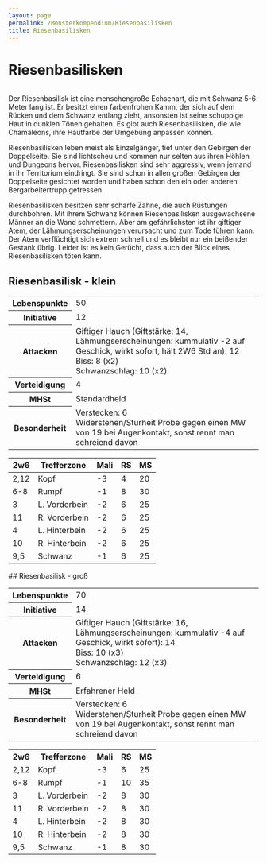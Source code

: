 ```yaml
---
layout: page
permalink: /Monsterkompendium/Riesenbasilisken
title: Riesenbasilisken
---
```


# Riesenbasilisken

<img alt="" src="{{ site.baseurl }}/assets/pics/weltenbuch/gallery/monster/tn2/riesenbasilisk.jpg"/>

Der Riesenbasilisk ist eine menschengroße Echsenart, die mit Schwanz 5-6 Meter lang ist. Er besitzt einen farbenfrohen Kamm, der sich auf dem Rücken und dem Schwanz entlang zieht, ansonsten ist seine schuppige Haut in dunklen Tönen gehalten. Es gibt auch Riesenbasilisken, die wie Chamäleons, ihre Hautfarbe der Umgebung anpassen können.

Riesenbasilisken leben meist als Einzelgänger, tief unter den Gebirgen der Doppelseite. Sie sind lichtscheu und kommen nur selten aus ihren Höhlen und Dungeons hervor. Riesenbasilisken sind sehr aggressiv, wenn jemand in ihr Territorium eindringt. Sie sind schon in allen großen Gebirgen der Doppelseite gesichtet worden und haben schon den ein oder anderen Bergarbeitertrupp gefressen.

Riesenbasilisken besitzen sehr scharfe Zähne, die auch Rüstungen durchbohren. Mit ihrem Schwanz können Riesenbasilisken ausgewachsene Männer an die Wand schmettern. Aber am gefährlichsten ist ihr giftiger Atem, der Lähmungserscheinungen verursacht und zum Tode führen kann. Der Atem verflüchtigt sich extrem schnell und es bleibt nur ein beißender Gestank übrig. Leider ist es kein Gerücht, dass auch der Blick eines Riesenbasilisken töten kann.

## Riesenbasilisk - klein

<table  >
<tbody>
<tr><th>Lebenspunkte</th><td>50</td></tr>
<tr><th>Initiative</th><td>12</td></tr>
<tr><th>Attacken</th><td>Giftiger Hauch (Giftstärke: 14, Lähmungserscheinungen: kummulativ -2 auf Geschick, wirkt sofort, hält 2W6 Std an): 12<br/>
Biss: 8 (x2)<br/>
Schwanzschlag: 10 (x2)</td></tr>
<tr><th>Verteidigung</th><td>4</td></tr>
<tr><th>MHSt</th><td>Standardheld</td></tr>
<tr><th>Besonderheit</th><td>Verstecken: 6<br/>
Widerstehen/Sturheit Probe gegen einen MW von 19 bei Augenkontakt, sonst rennt man schreiend davon</td></tr>
</tbody>
</table>
<table  >
<thead>
<tr><th>2w6</th><th>Trefferzone</th><th>Mali</th><th>RS</th><th>MS</th></tr>
</thead>
<tbody>
<tr><td>2,12</td><td>Kopf</td><td>-3</td><td>4</td><td>20</td></tr>
<tr><td>6-8</td><td>Rumpf</td><td>-1</td><td>8</td><td>30</td></tr>
<tr><td>3</td><td>L. Vorderbein</td><td>-2</td><td>6</td><td>25</td></tr>
<tr><td>11</td><td>R. Vorderbein</td><td>-2</td><td>6</td><td>25</td></tr>
<tr><td>4</td><td>L. Hinterbein</td><td>-2</td><td>6</td><td>25</td></tr>
<tr><td>10</td><td>R. Hinterbein</td><td>-2</td><td>6</td><td>25</td></tr>
<tr><td>9,5</td><td>Schwanz</td><td>-1</td><td>6</td><td>25</td></tr>
</tbody>
</table>
## Riesenbasilisk - groß

<table  >
<tbody>
<tr></tr>
<tr><th>Lebenspunkte</th><td>70</td></tr>
<tr><th>Initiative</th><td>14</td></tr>
<tr><th>Attacken</th><td>Giftiger Hauch (Giftstärke: 16, Lähmungserscheinungen: kummulativ -4 auf Geschick, wirkt sofort): 14<br/>
Biss: 10 (x3)<br/>
Schwanzschlag: 12 (x3)</td></tr>
<tr><th>Verteidigung</th><td>6</td></tr>
<tr><th>MHSt</th><td>Erfahrener Held</td></tr>
<tr><th>Besonderheit</th><td>Verstecken: 6<br/>
Widerstehen/Sturheit Probe gegen einen MW von 19 bei Augenkontakt, sonst rennt man schreiend davon</td></tr>
</tbody>
</table>
<table  >
<tbody>
<tr></tr>
<tr><th>2w6</th><th>Trefferzone</th><th>Mali</th><th>RS</th><th>MS</th></tr>
<tr><td>2,12</td><td>Kopf</td><td>-3</td><td>6</td><td>25</td></tr>
<tr><td>6-8</td><td>Rumpf</td><td>-1</td><td>10</td><td>35</td></tr>
<tr><td>3</td><td>L. Vorderbein</td><td>-2</td><td>8</td><td>30</td></tr>
<tr><td>11</td><td>R. Vorderbein</td><td>-2</td><td>8</td><td>30</td></tr>
<tr><td>4</td><td>L. Hinterbein</td><td>-2</td><td>8</td><td>30</td></tr>
<tr><td>10</td><td>R. Hinterbein</td><td>-2</td><td>8</td><td>30</td></tr>
<tr><td>9,5</td><td>Schwanz</td><td>-1</td><td>8</td><td>30</td></tr>
</tbody>
</table>
